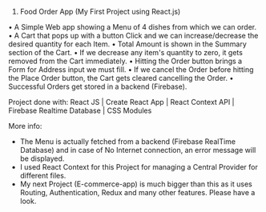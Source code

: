 1.	Food Order App (My First Project using React.js)

• A Simple Web app showing a Menu of 4 dishes from which we can order.
• A Cart that pops up with a button Click and we can increase/decrease the desired quantity for each Item.
• Total Amount is shown in the Summary section of the Cart.
• If we decrease any item's quantity to zero, it gets removed from the Cart immediately.
• Hitting the Order button brings a Form for Address input we must fill.
• If we cancel the Order before hitting the Place Order button, the Cart gets cleared cancelling the Order.
• Successful Orders get stored in a backend (Firebase).

Project done with: React JS | Create React App | React Context API | Firebase Realtime Database | CSS Modules

More info:
- The Menu is actually fetched from a backend (Firebase RealTime Database) and in case of No Internet connection, an error message will be displayed.
- I used React Context for this Project for managing a Central Provider for different files.
- My next Project (E-commerce-app) is much bigger than this as it uses Routing, Authentication, Redux and many other features. Please have a look.
